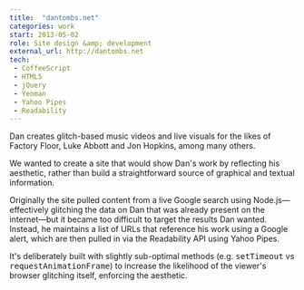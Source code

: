 ```yaml
---
title:  "dantombs.net"
categories: work
start: 2013-05-02
role: Site design &amp; development
external_url: http://dantombs.net
tech: 
 - CoffeeScript
 - HTML5
 - jQuery
 - Yeoman
 - Yahoo Pipes
 - Readability
---
```

Dan creates glitch-based music videos and live visuals for the likes of Factory Floor, Luke Abbott and Jon Hopkins, among many others.

We wanted to create a site that would show Dan's work by reflecting his aesthetic, rather than build a straightforward source of graphical and textual information. 

Originally the site pulled content from a live Google search using Node.js—effectively glitching the data on Dan that was already present on the internet—but it became too difficult to target the results Dan wanted. Instead, he maintains a list of URLs that reference his work using a Google alert, which are then pulled in via the Readability API using Yahoo Pipes.

It's deliberately built with slightly sub-optimal methods (e.g. <kbd>setTimeout</kbd> vs <kbd>requestAnimationFrame</kbd>) to increase the likelihood of the viewer's browser glitching itself, enforcing the aesthetic.